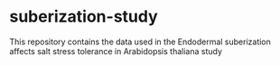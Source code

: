 # suberization-study
This repository contains the data used in the Endodermal suberization affects salt stress tolerance in Arabidopsis thaliana study
